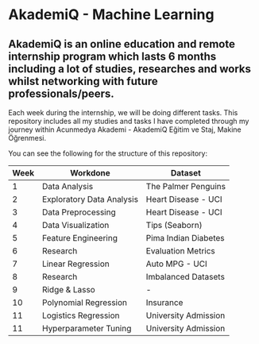 # AkademiQ - Machine Learning
AkademiQ is an online education and remote internship program which lasts 6 months including a lot of studies, researches and works whilst networking with future professionals/peers.
---
Each week during the internship, we will be doing different tasks. This repository includes all my studies and tasks I have completed through my journey within Acunmedya Akademi - AkademiQ Eğitim ve Staj, Makine Öğrenmesi.

You can see the following for the structure of this repository:

| Week    | Workdone | Dataset |
| -------- | ------- | ------- |
| 1  | Data Analysis | The Palmer Penguins |
| 2  | Exploratory Data Analysis | Heart Disease - UCI |
| 3  | Data Preprocessing | Heart Disease - UCI |
| 4  | Data Visualization | Tips (Seaborn) |
| 5  | Feature Engineering | Pima Indian Diabetes |
| 6  | Research | Evaluation Metrics |
| 7  | Linear Regression | Auto MPG - UCI |
| 8  | Research | Imbalanced Datasets |
| 9  | Ridge & Lasso | - |
| 10  | Polynomial Regression | Insurance |
| 11  | Logistics Regression | University Admission |
| 11  | Hyperparameter Tuning | University Admission |
